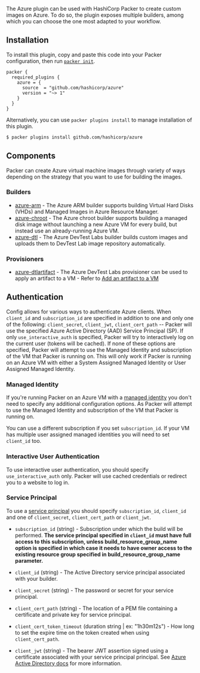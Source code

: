 The Azure plugin can be used with HashiCorp Packer to create custom images on Azure.
To do so, the plugin exposes multiple builders, among which you can choose the one most adapted to your workflow.

## Installation

To install this plugin, copy and paste this code into your Packer configuration, then run [`packer init`](https://www.packer.io/docs/commands/init).

```hcl
packer {
  required_plugins {
    azure = {
      source  = "github.com/hashicorp/azure"
      version = "~> 1"
    }
  }
}
```

Alternatively, you can use `packer plugins install` to manage installation of this plugin.

```sh
$ packer plugins install github.com/hashicorp/azure
```

## Components

Packer can create Azure virtual machine images through variety of ways depending on the strategy that you want to use for building the images.

### Builders

- [azure-arm](/packer/integrations/hashicorp/azure/latest/components/builder/arm) - The Azure ARM builder supports building Virtual Hard Disks (VHDs) and
  Managed Images in Azure Resource Manager.
- [azure-chroot](/packer/integrations/hashicorp/azure/latest/components/builder/chroot) - The Azure chroot builder supports building a managed disk image without
  launching a new Azure VM for every build, but instead use an already-running Azure VM.
- [azure-dtl](/packer/integrations/hashicorp/azure/latest/components/builder/dtl) - The Azure DevTest Labs builder builds custom images and uploads them to DevTest Lab image repository automatically.

### Provisioners

- [azure-dtlartifact](/packer/integrations/hashicorp/azure/latest/components/provisioner/dtlartifact) - The Azure DevTest Labs provisioner can be used to apply an artifact to a VM - Refer to [Add an artifact to a VM](https://docs.microsoft.com/en-us/azure/devtest-labs/add-artifact-vm)

## Authentication

<!-- Code generated from the comments of the Config struct in builder/azure/common/client/config.go; DO NOT EDIT MANUALLY -->

Config allows for various ways to authenticate Azure clients.  When
`client_id` and `subscription_id` are specified in addition to one and only
one of the following: `client_secret`, `client_jwt`, `client_cert_path` --
Packer will use the specified Azure Active Directory (AAD) Service Principal
(SP).  If only `use_interactive_auth` is specified, Packer will try to
interactively log on the current user (tokens will be cached).  If none of
these options are specified, Packer will attempt to use the Managed Identity
and subscription of the VM that Packer is running on.  This will only work if
Packer is running on an Azure VM with either a System Assigned Managed
Identity or User Assigned Managed Identity.

<!-- End of code generated from the comments of the Config struct in builder/azure/common/client/config.go; -->


### Managed Identity

If you're running Packer on an Azure VM with a [managed
identity](https://packer.io/docs/builders/azure#azure-managed-identity) you
don't need to specify any additional configuration options. As Packer will
attempt to use the Managed Identity and subscription of the VM that Packer is
running on.

You can use a different subscription if you set `subscription_id`.  If your VM
has multiple user assigned managed identities you will need to set `client_id`
too.

### Interactive User Authentication

To use interactive user authentication, you should specify
`use_interactive_auth` only.  Packer will use cached credentials or redirect you
to a website to log in.

### Service Principal

To use a [service principal](https://packer.io/docs/builders/azure#azure-active-directory-service-principal)
you should specify `subscription_id`, `client_id` and one of `client_secret`,
`client_cert_path` or `client_jwt`.

- `subscription_id` (string) - Subscription under which the build will be
  performed. **The service principal specified in `client_id` must have full
  access to this subscription, unless build_resource_group_name option is
  specified in which case it needs to have owner access to the existing
  resource group specified in build_resource_group_name parameter.**

- `client_id` (string) - The Active Directory service principal associated with
  your builder.

- `client_secret` (string) - The password or secret for your service principal.

- `client_cert_path` (string) - The location of a PEM file containing a
  certificate and private key for service principal.

- `client_cert_token_timeout` (duration string | ex: "1h30m12s") - How long to set the expire time on the token created when using
  `client_cert_path`.

- `client_jwt` (string) - The bearer JWT assertion signed using a certificate
  associated with your service principal principal. See [Azure Active
  Directory docs](https://docs.microsoft.com/en-us/azure/active-directory/develop/active-directory-certificate-credentials)
  for more information.
